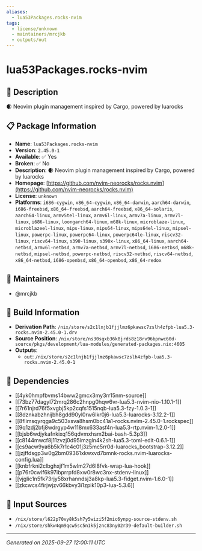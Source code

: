 ```yaml
---
aliases:
  - lua53Packages.rocks-nvim
tags:
  - license/unknown
  - maintainers/mrcjkb
  - outputs/out
---
```


# lua53Packages.rocks-nvim

## 📝 Description

🌒 Neovim plugin management inspired by Cargo, powered by luarocks

## 📋 Package Information

- **Name**: `lua53Packages.rocks-nvim`
- **Version**: `2.45.0-1`
- **Available**: ✅ Yes
- **Broken**: ✅ No
- **Description**: 🌒 Neovim plugin management inspired by Cargo, powered by luarocks
- **Homepage**: [https://github.com/nvim-neorocks/rocks.nvim](https://github.com/nvim-neorocks/rocks.nvim)
- **License**: `unknown`
- **Platforms**: `i686-cygwin`, `x86_64-cygwin`, `x86_64-darwin`, `aarch64-darwin`, `i686-freebsd`, `x86_64-freebsd`, `aarch64-freebsd`, `x86_64-solaris`, `aarch64-linux`, `armv5tel-linux`, `armv6l-linux`, `armv7a-linux`, `armv7l-linux`, `i686-linux`, `loongarch64-linux`, `m68k-linux`, `microblaze-linux`, `microblazeel-linux`, `mips-linux`, `mips64-linux`, `mips64el-linux`, `mipsel-linux`, `powerpc-linux`, `powerpc64-linux`, `powerpc64le-linux`, `riscv32-linux`, `riscv64-linux`, `s390-linux`, `s390x-linux`, `x86_64-linux`, `aarch64-netbsd`, `armv6l-netbsd`, `armv7a-netbsd`, `armv7l-netbsd`, `i686-netbsd`, `m68k-netbsd`, `mipsel-netbsd`, `powerpc-netbsd`, `riscv32-netbsd`, `riscv64-netbsd`, `x86_64-netbsd`, `i686-openbsd`, `x86_64-openbsd`, `x86_64-redox`
## 👥 Maintainers

- @mrcjkb


## 🔧 Build Information

- **Derivation Path**: `/nix/store/s2c1lnjb1fjjlmz6pkawsc7zslh4zfpb-lua5.3-rocks.nvim-2.45.0-1.drv`
- **Source Position**: `/nix/store/ns30sqxb36k8jrds8z18rv96bpnwc60d-source/pkgs/development/lua-modules/generated-packages.nix:4605`
- **Outputs**:
  - `out`:  `/nix/store/s2c1lnjb1fjjlmz6pkawsc7zslh4zfpb-lua5.3-rocks.nvim-2.45.0-1`

## 🔗 Dependencies

- [[4yk0hmpfbvms14bww2gmcx3my3rr15nm-source]]
- [[73bz77dagyl72mrq286c2hnpg0hqw6vr-lua5.3-nvim-nio-1.10.1-1]]
- [[7r61njrd76f5xvgbj5kp2cqfs1515nqb-lua5.3-fzy-1.0.3-1]]
- [[8dznkabzhnijbh8gdd90yl0rw6lkr0j6-lua5.3-luarocks-3.12.2-1]]
- [[8flimsqyrqga9c503xsva8hsm0bc41a1-rocks.nvim-2.45.0-1.rockspec]]
- [[9q1zdj2bfj8wdrgyp4w118mx633asf4n-lua5.3-rtp.nvim-1.2.0-1]]
- [[bjsb6wdjykafnkixq156qdvmxhsm2bai-bash-5.3p3]]
- [[c8144mwcf8j11zvzj0d95imzgln4k2sh-lua5.3-toml-edit-0.6.1-1]]
- [[cs9acw9ya6b5k7r1c4c01j3z5mc5rr0d-luarocks_bootstrap-3.12.2]]
- [[jzjffdsgp3w0g2bm09361xkwxvd7bmnk-rocks.nvim-luarocks-config.lua]]
- [[knbfrkni2clbghxjf1m5wlm27d6l8fvk-wrap-lua-hook]]
- [[p76r0cwlf6k97ibprrpfd8xw0r8wc3nx-stdenv-linux]]
- [[vjglic1n5fk73rjy58xrhanndsj3a8kp-lua5.3-fidget.nvim-1.6.0-1]]
- [[zkcwcs4firjwjzv66kbvy3i1zpik10p3-lua-5.3.6]]

## 📁 Input Sources

- `/nix/store/l622p70vy8k5sh7y5wizi5f2mic6ynpg-source-stdenv.sh`
- `/nix/store/shkw4qm9qcw5sc5n1k5jznc83ny02r39-default-builder.sh`

---
*Generated on 2025-09-27 12:00:11 UTC*
